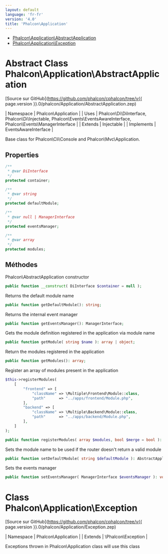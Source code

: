 ```yaml
---
layout: default
language: 'fr-fr'
version: '4.0'
title: 'Phalcon\Application'
---
```


* [Phalcon\Application\AbstractApplication](#application-abstractapplication)
* [Phalcon\Application\Exception](#application-exception)

<h1 id="application-abstractapplication">Abstract Class Phalcon\Application\AbstractApplication</h1>

[Source sur GitHub](https://github.com/phalcon/cphalcon/tree/v{{ page.version }}.0/phalcon/Application/AbstractApplication.zep)

| Namespace | Phalcon\Application | | Uses | Phalcon\Di\DiInterface, Phalcon\Di\Injectable, Phalcon\Events\EventsAwareInterface, Phalcon\Events\ManagerInterface | | Extends | Injectable | | Implements | EventsAwareInterface |

Base class for Phalcon\Cli\Console and Phalcon\Mvc\Application.

## Properties

```php
/**
 * @var DiInterface
 */
protected container;

/**
 * @var string
 */
protected defaultModule;

/**
 * @var null | ManagerInterface
 */
protected eventsManager;

/**
 * @var array
 */
protected modules;

```

## Méthodes

Phalcon\AbstractApplication constructor

```php
public function __construct( DiInterface $container = null );
```

Returns the default module name

```php
public function getDefaultModule(): string;
```

Returns the internal event manager

```php
public function getEventsManager(): ManagerInterface;
```

Gets the module definition registered in the application via module name

```php
public function getModule( string $name ): array | object;
```

Return the modules registered in the application

```php
public function getModules(): array;
```

Register an array of modules present in the application

```php
$this->registerModules(
    [
        "frontend" => [
            "className" => \Multiple\Frontend\Module::class,
            "path"      => "../apps/frontend/Module.php",
        ],
        "backend" => [
            "className" => \Multiple\Backend\Module::class,
            "path"      => "../apps/backend/Module.php",
        ],
    ]
);
```

```php
public function registerModules( array $modules, bool $merge = bool ): AbstractApplication;
```

Sets the module name to be used if the router doesn't return a valid module

```php
public function setDefaultModule( string $defaultModule ): AbstractApplication;
```

Sets the events manager

```php
public function setEventsManager( ManagerInterface $eventsManager ): void;
```

<h1 id="application-exception">Class Phalcon\Application\Exception</h1>

[Source sur GitHub](https://github.com/phalcon/cphalcon/tree/v{{ page.version }}.0/phalcon/Application/Exception.zep)

| Namespace | Phalcon\Application | | Extends | \Phalcon\Exception |

Exceptions thrown in Phalcon\Application class will use this class